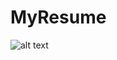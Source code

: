 # MyResume

![alt text](https://mir-s3-cdn-cf.behance.net/project_modules/max_1200/1d1143116612195.60654ed1e78e7.jpg)
